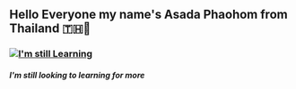 ## Hello Everyone my name's Asada Phaohom from Thailand 🇹🇭👋

### [![I'm still Learning](https://skillicons.dev/icons?i=js,html,css,ts,vscode,react,py,mysql,mongodb)](https://skillicons.dev)

##### I'm still looking to learning for more 

<!--
**watripledouble/watripledouble** is a ✨ _special_ ✨ repository because its `README.md` (this file) appears on your GitHub profile.

Here are some ideas to get you started:

- 🔭 I’m currently working on ...
- 🌱 I’m currently learning ...
- 👯 I’m looking to collaborate on ...
- 🤔 I’m looking for help with ...
- 💬 Ask me about ...
- 📫 How to reach me: ...
- 😄 Pronouns: ...
- ⚡ Fun fact: ...
-->
